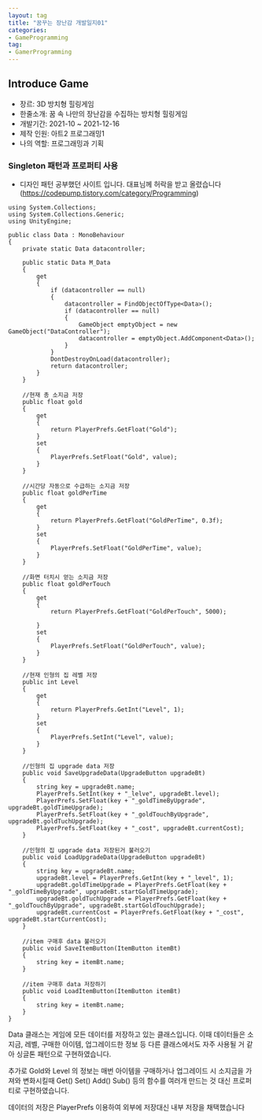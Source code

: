 ```yaml
---
layout: tag
title: "꿈꾸는 장난감 개발일지01"
categories:
- GameProgramming
tag:
- GamerProgramming
---
```


## Introduce Game

- 장르: 3D 방치형 힐링게임  
- 한줄소개: 꿈 속 나만의 장난감을 수집하는 방치형 힐링게임  
- 개발기간: 2021-10 ~ 2021-12-16  
- 제작 인원: 아트2 프로그래밍1  
- 나의 역할: 프로그래밍과 기획


### Singleton 패턴과 프로퍼티 사용

- 디자인 패턴 공부했던 사이트 입니다. 대표님께 허락을 받고 올렸습니다
(https://codepump.tistory.com/category/Programming)

```Csharp
using System.Collections;
using System.Collections.Generic;
using UnityEngine;

public class Data : MonoBehaviour
{
    private static Data datacontroller;

    public static Data M_Data
    {
        get
        {
            if (datacontroller == null)
            {
                datacontroller = FindObjectOfType<Data>();
                if (datacontroller == null)
                {
                    GameObject emptyObject = new GameObject("DataController");
                    datacontroller = emptyObject.AddComponent<Data>();
                }
            }
            DontDestroyOnLoad(datacontroller);
            return datacontroller;
        }
    }

    //현재 총 소지금 저장
    public float gold
    {
        get
        {
            return PlayerPrefs.GetFloat("Gold");
        }
        set
        {
            PlayerPrefs.SetFloat("Gold", value);
        }
    }

    //시간당 자동으로 수급하는 소지금 저장
    public float goldPerTime
    {
        get
        {
            return PlayerPrefs.GetFloat("GoldPerTime", 0.3f);
        }
        set
        {
            PlayerPrefs.SetFloat("GoldPerTime", value);
        }
    }

    //화면 터치시 얻는 소지금 저장
    public float goldPerTouch
    {
        get
        {
            return PlayerPrefs.GetFloat("GoldPerTouch", 5000);

        }
        set
        {
            PlayerPrefs.SetFloat("GoldPerTouch", value);
        }
    }

    //현재 인형의 집 레벨 저장
    public int Level
    {
        get
        {
            return PlayerPrefs.GetInt("Level", 1);
        }
        set
        {
            PlayerPrefs.SetInt("Level", value);
        }
    }

    //인형의 집 upgrade data 저장
    public void SaveUpgradeData(UpgradeButton upgradeBt)
    {
        string key = upgradeBt.name;
        PlayerPrefs.SetInt(key + "_lelve", upgradeBt.level);
        PlayerPrefs.SetFloat(key + "_goldTimeByUpgrade", upgradeBt.goldTimeUpgrade);
        PlayerPrefs.SetFloat(key + "_goldTouchByUpgrade", upgradeBt.goldTuchUpgrade);
        PlayerPrefs.SetFloat(key + "_cost", upgradeBt.currentCost);
    }

    //인형의 집 upgrade data 저장된거 불러오기
    public void LoadUpgradeData(UpgradeButton upgradeBt)
    {
        string key = upgradeBt.name;
        upgradeBt.level = PlayerPrefs.GetInt(key + "_level", 1);
        upgradeBt.goldTimeUpgrade = PlayerPrefs.GetFloat(key + "_goldTimeByUpgrade", upgradeBt.startGoldTimeUpgrade);
        upgradeBt.goldTuchUpgrade = PlayerPrefs.GetFloat(key + "_goldTouchByUpgrade", upgradeBt.startGoldTouchUpgrade);
        upgradeBt.currentCost = PlayerPrefs.GetFloat(key + "_cost", upgradeBt.startCurrentCost);
    }

    //item 구매후 data 불러오기
    public void SaveItemButton(ItemButton itemBt)
    {
        string key = itemBt.name;
    }

    //item 구매후 data 저장하기
    public void LoadItemButton(ItemButton itemBt)
    {
        string key = itemBt.name;
    }
}

```

Data 클래스는 게임에 모든 데이터를 저장하고 있는 클래스입니다.
이때 데이터들은 소지금, 레벨, 구매한 아이템, 업그레이드한 정보 등 다른 클래스에서도 자주 사용될 거 같아 싱글톤 패턴으로 구현하였습니다.

추가로 Gold와 Level 의 정보는 매번 아이템을 구매하거나 업그레이드 시 소지금을 가져와 변화시킬때 Get() Set() Add() Sub() 등의 함수를 여러개 만드는 것 대신 프로퍼티로 구현하였습니다.

데이터의 저장은 PlayerPrefs 이용하여 외부에 저장대신 내부 저장을 채택했습니다

